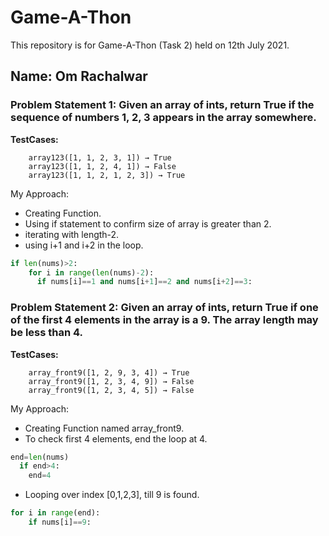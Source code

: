 # Game-A-Thon
This repository is for Game-A-Thon (Task 2) held on 12th July 2021.
## Name: Om Rachalwar
### Problem Statement 1: Given an array of ints, return True if the sequence of numbers 1, 2, 3 appears in the array somewhere.

**TestCases:**
```
    array123([1, 1, 2, 3, 1]) → True
    array123([1, 1, 2, 4, 1]) → False
    array123([1, 1, 2, 1, 2, 3]) → True
```
           
My Approach:
* Creating Function.
* Using if statement to confirm size of array is greater than 2.
* iterating with length-2.
* using i+1 and i+2 in the loop.
```python
if len(nums)>2:
    for i in range(len(nums)-2):
      if nums[i]==1 and nums[i+1]==2 and nums[i+2]==3:
```

### Problem Statement 2: Given an array of ints, return True if one of the first 4 elements in the array is a 9. The array length may be less than 4.

**TestCases:**
```
    array_front9([1, 2, 9, 3, 4]) → True
    array_front9([1, 2, 3, 4, 9]) → False
    array_front9([1, 2, 3, 4, 5]) → False
```		

My Approach:
* Creating Function named array_front9.
* To check first 4 elements, end the loop at 4.
```python
end=len(nums)
  if end>4:
    end=4
 ```
* Looping over index [0,1,2,3], till 9 is found.
```python
for i in range(end):
    if nums[i]==9:
```


